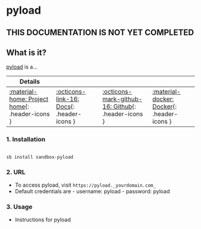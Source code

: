 # pyload

## THIS DOCUMENTATION IS NOT YET COMPLETED

## What is it?

[pyload](https://pyload.net/) is a...

| Details     |             |             |             |
|-------------|-------------|-------------|-------------|
| [:material-home: Project home](https://pyload.url){: .header-icons } | [:octicons-link-16: Docs](https://pyload.docs.url){: .header-icons } | [:octicons-mark-github-16: Github](https://github.com/pyload/pyload){: .header-icons } | [:material-docker: Docker](https://hub.docker.com/r/pyload/pyload){: .header-icons }|

### 1. Installation

``` shell

sb install sandbox-pyload

```

### 2. URL

- To access pyload, visit `https://pyload._yourdomain.com_`
- Default credentials are - username: pyload - password: pyload

### 3. Usage

- Instructions for pyload
